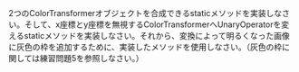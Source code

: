 2つのColorTransformerオブジェクトを合成できるstaticメソッドを実装しなさい。そして、x座標とy座標を無視するColorTransformerへUnaryOperator<Color>を変えるstaticメソッドを実装しなさい。それから、変換によって明るくなった画像に灰色の枠を追加するために、実装したメソッドを使用しなさい。（灰色の枠に関しては練習問題5を参照しなさい。）
